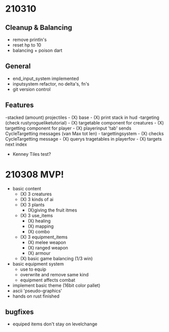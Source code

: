 # 210310
## Cleanup & Balancing
- remove println's
- reset hp to 10
- balancing + poison dart
## General
- end_input_system implemented
- inputsystem refactor, no delta's, fn's
- git version control
## Features
-stacked (amount) projectiles
    - (X) base
    - (X) print stack in hud
-targeting (check rustyrogueliketutorial)
    - (X) targetable component for creatures
    - (X) targetting component for player
    - (X) playerinput 'tab' sends CycleTargetting messages (van Max   tot len)
    - targettingsystem
        - (X) checks CycleTargetting message
        - (X) querys tragetables in playerfov
        - (X) targets next index
- Kenney Tiles test?


# 210308 MVP!
- basic content 
    - (X) 3 creatures 
    - (X) 3 kinds of ai
    - (X) 3 plants
        - (X)giving the fruit itmes
    - (X) 3 use_items
        - (X) healing
        - (X) mapping
        - (X) combo
    - (X) 3 equipment_items
        - (X) melee weapon
        - (X) ranged weapon
        - (X) armour
    - (X) basic game balancing (1/3 win)
- basic equipment system
    - use to equip
    - overwrite and remove same kind
    - equipment affects combat
- implement basic theme (16bit color pallet)
- ascii 'pseudo-graphics'
- hands on rust finished
## bugfixes
- equiped items don't stay on levelchange